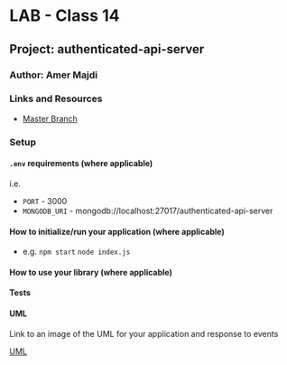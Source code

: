 # LAB - Class 14

## Project: authenticated-api-server

### Author: Amer Majdi

### Links and Resources

- [Master Branch](https://github.com/Amer-401-advanced-javascript/authenticated-api-server)
<!-- - [ci/cd](http://xyz.com) (GitHub Actions) -->
<!-- - [back-end server url](http://xyz.com) (when applicable)
- [front-end application](http://xyz.com) (when applicable) -->

### Setup

#### `.env` requirements (where applicable)

i.e.

- `PORT` - 3000
- `MONGODB_URI` - mongodb://localhost:27017/authenticated-api-server

#### How to initialize/run your application (where applicable)

- e.g. `npm start`
       `node index.js`

#### How to use your library (where applicable)

#### Tests

<!-- - How do you run tests?
- Any tests of note?
- Describe any tests that you did not complete, skipped, etc -->

#### UML

Link to an image of the UML for your application and response to events

[UML](https://drive.google.com/file/d/1QC8x-1PTbwFGpCxOtTpZxYZsjHCCZs4r/view?usp=sharing)
